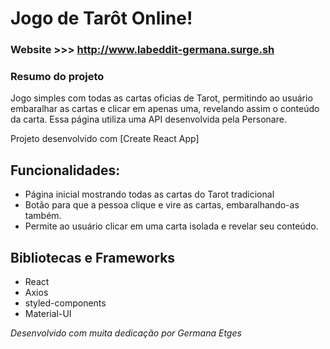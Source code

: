 # Jogo de Tarôt Online!

### Website >>> http://www.labeddit-germana.surge.sh

### Resumo do projeto
Jogo simples com todas as cartas oficias de Tarot, permitindo ao usuário embaralhar as cartas e clicar em apenas uma, revelando assim o conteúdo da carta.
Essa página utiliza uma API desenvolvida pela Personare.

Projeto desenvolvido com [Create React App]


## Funcionalidades:
* Página inicial mostrando todas as cartas do Tarot tradicional
* Botão para que a pessoa clique e vire as cartas, embaralhando-as também.
* Permite ao usuário clicar em uma carta isolada e revelar seu conteúdo.

## Bibliotecas e Frameworks
* React
* Axios
* styled-components
* Material-UI


*Desenvolvido com muita dedicação por Germana Etges*